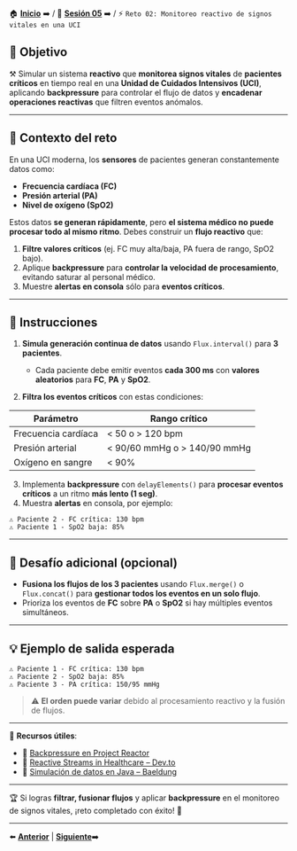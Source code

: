 🏠 [**Inicio**](../../Readme.md) ➡️ / 📖 [**Sesión 05**](../Readme.md) ➡️ / ⚡ `Reto 02: Monitoreo reactivo de signos vitales en una UCI`

## 🎯 Objetivo

⚒️ Simular un sistema **reactivo** que **monitorea signos vitales** de **pacientes críticos** en tiempo real en una **Unidad de Cuidados Intensivos (UCI)**, aplicando **backpressure** para controlar el flujo de datos y **encadenar operaciones reactivas** que filtren eventos anómalos.

---

## 🧠 Contexto del reto

En una UCI moderna, los **sensores** de pacientes generan constantemente datos como:

- **Frecuencia cardíaca (FC)**  
- **Presión arterial (PA)**  
- **Nivel de oxígeno (SpO2)**

Estos datos **se generan rápidamente**, pero **el sistema médico no puede procesar todo al mismo ritmo**. Debes construir un **flujo reactivo** que:

1. **Filtre valores críticos** (ej. FC muy alta/baja, PA fuera de rango, SpO2 bajo).  
2. Aplique **backpressure** para **controlar la velocidad de procesamiento**, evitando saturar al personal médico.  
3. Muestre **alertas en consola** sólo para **eventos críticos**.

---

## 📝 Instrucciones

1. **Simula generación continua de datos** usando `Flux.interval()` para **3 pacientes**.  
   - Cada paciente debe emitir eventos **cada 300 ms** con **valores aleatorios** para **FC**, **PA** y **SpO2**.

2. **Filtra los eventos críticos** con estas condiciones:

| Parámetro            | Rango crítico                  |
|----------------------|---------------------------------|
| Frecuencia cardíaca  | < 50 o > 120 bpm               |
| Presión arterial     | < 90/60 mmHg o > 140/90 mmHg   |
| Oxígeno en sangre    | < 90%                          |

3. Implementa **backpressure** con `delayElements()` para **procesar eventos críticos** a un ritmo **más lento (1 seg)**.  
4. Muestra **alertas** en consola, por ejemplo:

```
⚠️ Paciente 2 - FC crítica: 130 bpm
⚠️ Paciente 1 - SpO2 baja: 85%
```

---

## 💪 Desafío adicional (opcional)

- **Fusiona los flujos de los 3 pacientes** usando `Flux.merge()` o `Flux.concat()` para **gestionar todos los eventos en un solo flujo**.  
- Prioriza los eventos de **FC** sobre **PA** o **SpO2** si hay múltiples eventos simultáneos.

---

## 💡 Ejemplo de salida esperada

```
⚠️ Paciente 1 - FC crítica: 130 bpm
⚠️ Paciente 2 - SpO2 baja: 85%
⚠️ Paciente 3 - PA crítica: 150/95 mmHg
```

> ⚠️ **El orden puede variar** debido al procesamiento reactivo y la fusión de flujos.

---

📘 **Recursos útiles**:

- 🔗 [Backpressure en Project Reactor](https://projectreactor.io/docs/core/release/reference/#backpressure)  
- 🔗 [Reactive Streams in Healthcare – Dev.to](https://dev.to/maksimkorzh/reactive-streams-in-healthcare-5fj1)  
- 🔗 [Simulación de datos en Java – Baeldung](https://www.baeldung.com/java-random-values)

---

🏆 Si logras **filtrar, fusionar flujos** y aplicar **backpressure** en el monitoreo de signos vitales, ¡reto completado con éxito! 🎉

---

⬅️ [**Anterior**](../Ejemplo-03/Readme.md) | [**Siguiente**](../Sesion-06/Readme.md)➡️  